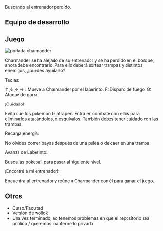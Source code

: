 Buscando al entrenador perdido.

## Equipo de desarrollo


## Juego

![portada charmander](https://user-images.githubusercontent.com/89812633/143786061-264f23d9-ca7c-4029-88b9-5e4561460333.jpg)

Charmander se ha alejado de su entrenador y se ha perdido en el bosque, ahora debe encontrarlo. Para ello deberá sortear trampas y distintos enemigos, ¿puedes ayudarlo?

Teclas:

↑,↓,←,→ : Mueve a Charmander por el laberinto.
F: Disparo de fuego.
G: Ataque de garra.

¡Cuidado!:

Evita que los pókemon te atrapen. Entra en combate con ellos para eliminarlos atacándolos, o esquívalos.
También debes tener cuidado con las trampas.

Recarga energía:

No olvides comer bayas después de una pelea o de caer en una trampa.

Avanza de Laberinto:

Busca las pokeball para pasar al siguiente nivel.

¡Encontré a mi entrenador!:

Encuentra al entrenador y reúne a Charmander con él para ganar el juego.

## Otros

- Curso/Facultad
- Versión de wollok
- Una vez terminado, no tenemos problemas en que el repositorio sea público / queremos manternerlo privado
